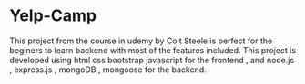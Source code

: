 # Yelp-Camp

This project from the course in udemy by Colt Steele is perfect for the beginers to learn backend with most of the features included. This project is developed using html css bootstrap javascript for the frontend , and node.js , express.js , mongoDB , mongoose for the backend.
